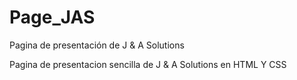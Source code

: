 # Page_JAS
Pagina de presentación de J &amp; A Solutions

Pagina de presentacion sencilla de J & A Solutions en HTML Y CSS
